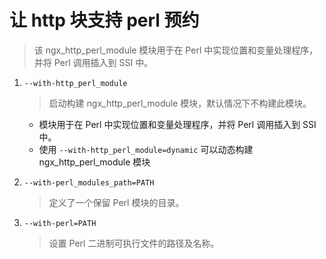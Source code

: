 # 让 http 块支持 perl 预约

> 该 ngx_http_perl_module 模块用于在 Perl 中实现位置和变量处理程序，并将 Perl 调用插入到 SSI 中。

1. `--with-http_perl_module`

   > 启动构建 ngx_http_perl_module 模块，默认情况下不构建此模块。

   - 模块用于在 Perl 中实现位置和变量处理程序，并将 Perl 调用插入到 SSI 中。
   - 使用 `--with-http_perl_module=dynamic` 可以动态构建 ngx_http_perl_module 模块

2. `--with-perl_modules_path=PATH`

   > 定义了一个保留 Perl 模块的目录。

3. `--with-perl=PATH`

   > 设置 Perl 二进制可执行文件的路径及名称。
